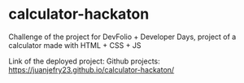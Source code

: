 # calculator-hackaton

Challenge of the project for DevFolio + Developer Days, project of a calculator made with HTML + CSS + JS

Link of the deployed project:
Github projects: https://juanjefry23.github.io/calculator-hackaton/
